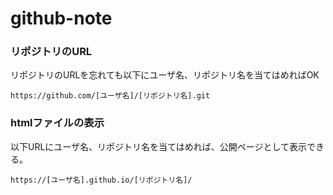# github-note


### リポジトリのURL
リポジトリのURLを忘れても以下にユーザ名、リポジトリ名を当てはめればOK

```
https://github.com/[ユーザ名]/[リポジトリ名].git

```

### htmlファイルの表示

以下URLにユーザ名、リポジトリ名を当てはめれば、公開ページとして表示できる。
```
https://[ユーザ名].github.io/[リポジトリ名]/
```
